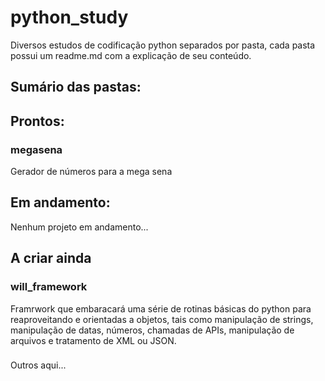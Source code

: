 # python_study

Diversos estudos de codificação python separados por pasta, cada pasta possui um readme.md com a explicação de seu conteúdo.

## Sumário das pastas:

## Prontos:

### megasena
Gerador de números para a mega sena

## Em andamento: 
Nenhum projeto em andamento...

## A criar ainda

### will_framework
Framrwork que embaracará uma série de rotinas básicas do python para reaproveitando e orientadas a objetos, tais como manipulação de strings, manipulação de datas, números, chamadas de APIs, manipulação de arquivos e tratamento de XML ou JSON.

### 
Outros aqui...
